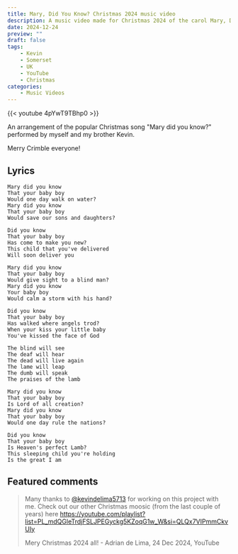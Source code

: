 ```yaml
---
title: Mary, Did You Know? Christmas 2024 music video
description: A music video made for Christmas 2024 of the carol Mary, Did You Know?
date: 2024-12-24
preview: ""
draft: false
tags:
    - Kevin
    - Somerset
    - UK
    - YouTube
    - Christmas
categories:
    - Music Videos
---
```


{{< youtube 4pYwT9TBhp0 >}}

An arrangement of the popular Christmas song "Mary did you know?" performed by myself and my brother Kevin.

Merry Crimble everyone!

## Lyrics 

```
Mary did you know
That your baby boy
Would one day walk on water?
Mary did you know
That your baby boy
Would save our sons and daughters?

Did you know
That your baby boy
Has come to make you new?
This child that you've delivered
Will soon deliver you

Mary did you know
That your baby boy
Would give sight to a blind man?
Mary did you know
Your baby boy
Would calm a storm with his hand?

Did you know
That your baby boy
Has walked where angels trod?
When your kiss your little baby
You've kissed the face of God

The blind will see
The deaf will hear
The dead will live again
The lame will leap
The dumb will speak
The praises of the lamb

Mary did you know
That your baby boy
Is Lord of all creation?
Mary did you know
That your baby boy
Would one day rule the nations?

Did you know
That your baby boy
Is Heaven's perfect Lamb?
This sleeping child you're holding
Is the great I am
```

## Featured comments

> Many thanks to [@kevindelima5713] for working on this project with me. Check out our other Christmas moosic (from the last couple of years) here https://youtube.com/playlist?list=PL_mdQGleTrdjFSLJPEGyckg5KZoqG1w_W&si=QLQx7VIPmmCkvUIy
> 
> Mery Christmas 2024 all!
> \- Adrian de Lima, 24 Dec 2024, YouTube

[@kevindelima5713]: https://www.youtube.com/@kevvocello/videos
